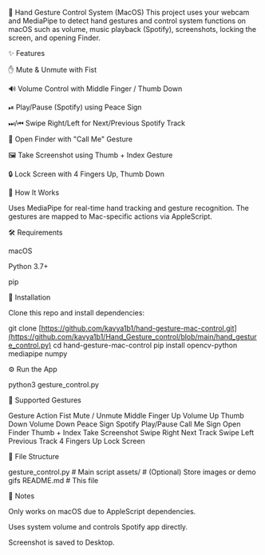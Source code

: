 🤟 Hand Gesture Control System (MacOS)
This project uses your webcam and MediaPipe to detect hand gestures and control system functions on macOS such as volume, music playback (Spotify), screenshots, locking the screen, and opening Finder.

✨ Features

✋ Mute & Unmute with Fist

🔊 Volume Control with Middle Finger / Thumb Down

⏯ Play/Pause (Spotify) using Peace Sign

⏭/⏮ Swipe Right/Left for Next/Previous Spotify Track

📂 Open Finder with "Call Me" Gesture

🖼️ Take Screenshot using Thumb + Index Gesture

🔒 Lock Screen with 4 Fingers Up, Thumb Down


🧠 How It Works

Uses MediaPipe for real-time hand tracking and gesture recognition. The gestures are mapped to Mac-specific actions via AppleScript.

🛠️ Requirements

macOS

Python 3.7+

pip

🔧 Installation

Clone this repo and install dependencies:

git clone [https://github.com/kavya1b1/hand-gesture-mac-control.git](https://github.com/kavya1b1/Hand_Gesture_control/blob/main/hand_gesture_control.py)
cd hand-gesture-mac-control
pip install opencv-python mediapipe numpy

⚙️ Run the App

python3 gesture_control.py

🙌 Supported Gestures

Gesture	Action
Fist	Mute / Unmute
Middle Finger Up	Volume Up
Thumb Down	Volume Down
Peace Sign	Spotify Play/Pause
Call Me Sign	Open Finder
Thumb + Index	Take Screenshot
Swipe Right	Next Track
Swipe Left	Previous Track
4 Fingers Up	Lock Screen

📁 File Structure

gesture_control.py # Main script
assets/ # (Optional) Store images or demo gifs
README.md # This file

📌 Notes

Only works on macOS due to AppleScript dependencies.

Uses system volume and controls Spotify app directly.

Screenshot is saved to Desktop.

